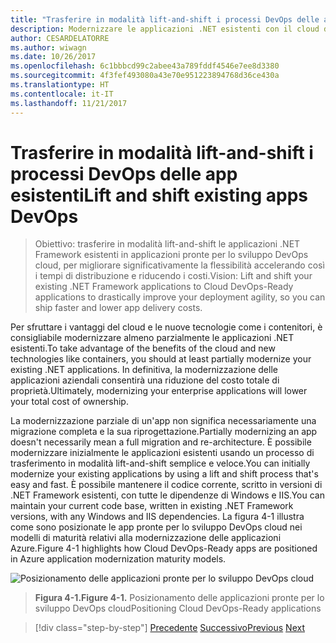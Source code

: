 ```yaml
---
title: "Trasferire in modalità lift-and-shift i processi DevOps delle app esistenti"
description: Modernizzare le applicazioni .NET esistenti con il cloud di Azure e i contenitori di Windows.
author: CESARDELATORRE
ms.author: wiwagn
ms.date: 10/26/2017
ms.openlocfilehash: 6c1bbbcd99c2abee43a789fddf4546e7ee8d3380
ms.sourcegitcommit: 4f3fef493080a43e70e951223894768d36ce430a
ms.translationtype: HT
ms.contentlocale: it-IT
ms.lasthandoff: 11/21/2017
---
```

# <a name="lift-and-shift-existing-apps-devops"></a><span data-ttu-id="a4809-103">Trasferire in modalità lift-and-shift i processi DevOps delle app esistenti</span><span class="sxs-lookup"><span data-stu-id="a4809-103">Lift and shift existing apps DevOps</span></span>
> <span data-ttu-id="a4809-104">Obiettivo: trasferire in modalità lift-and-shift le applicazioni .NET Framework esistenti in applicazioni pronte per lo sviluppo DevOps cloud, per migliorare significativamente la flessibilità accelerando così i tempi di distribuzione e riducendo i costi.</span><span class="sxs-lookup"><span data-stu-id="a4809-104">Vision: Lift and shift your existing .NET Framework applications to Cloud DevOps-Ready applications to drastically improve your deployment agility, so you can ship faster and lower app delivery costs.</span></span>

<span data-ttu-id="a4809-105">Per sfruttare i vantaggi del cloud e le nuove tecnologie come i contenitori, è consigliabile modernizzare almeno parzialmente le applicazioni .NET esistenti.</span><span class="sxs-lookup"><span data-stu-id="a4809-105">To take advantage of the benefits of the cloud and new technologies like containers, you should at least partially modernize your existing .NET applications.</span></span> <span data-ttu-id="a4809-106">In definitiva, la modernizzazione delle applicazioni aziendali consentirà una riduzione del costo totale di proprietà.</span><span class="sxs-lookup"><span data-stu-id="a4809-106">Ultimately, modernizing your enterprise applications will lower your total cost of ownership.</span></span>

<span data-ttu-id="a4809-107">La modernizzazione parziale di un'app non significa necessariamente una migrazione completa e la sua riprogettazione.</span><span class="sxs-lookup"><span data-stu-id="a4809-107">Partially modernizing an app doesn't necessarily mean a full migration and re-architecture.</span></span> <span data-ttu-id="a4809-108">È possibile modernizzare inizialmente le applicazioni esistenti usando un processo di trasferimento in modalità lift-and-shift semplice e veloce.</span><span class="sxs-lookup"><span data-stu-id="a4809-108">You can initially modernize your existing applications by using a lift and shift process that's easy and fast.</span></span> <span data-ttu-id="a4809-109">È possibile mantenere il codice corrente, scritto in versioni di .NET Framework esistenti, con tutte le dipendenze di Windows e IIS.</span><span class="sxs-lookup"><span data-stu-id="a4809-109">You can maintain your current code base, written in existing .NET Framework versions, with any Windows and IIS dependencies.</span></span> <span data-ttu-id="a4809-110">La figura 4-1 illustra come sono posizionate le app pronte per lo sviluppo DevOps cloud nei modelli di maturità relativi alla modernizzazione delle applicazioni Azure.</span><span class="sxs-lookup"><span data-stu-id="a4809-110">Figure 4-1 highlights how Cloud DevOps-Ready apps are positioned in Azure application modernization maturity models.</span></span>

![Posizionamento delle applicazioni pronte per lo sviluppo DevOps cloud](./media/image1.png)

> <span data-ttu-id="a4809-112">**Figura 4-1.**</span><span class="sxs-lookup"><span data-stu-id="a4809-112">**Figure 4-1.**</span></span> <span data-ttu-id="a4809-113">Posizionamento delle applicazioni pronte per lo sviluppo DevOps cloud</span><span class="sxs-lookup"><span data-stu-id="a4809-113">Positioning Cloud DevOps-Ready applications</span></span>

>[!div class="step-by-step"]
<span data-ttu-id="a4809-114">[Precedente](../migrate-your-relational-databases-to-azure.md)
[Successivo](reasons-to-lift-and-shift-existing-net-apps-to-cloud-devops-ready-applications.md)</span><span class="sxs-lookup"><span data-stu-id="a4809-114">[Previous](../migrate-your-relational-databases-to-azure.md)
[Next](reasons-to-lift-and-shift-existing-net-apps-to-cloud-devops-ready-applications.md)</span></span>
